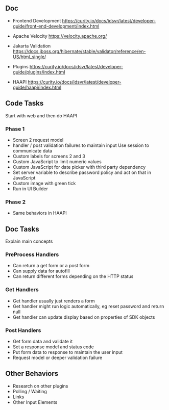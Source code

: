 ## Doc

- Frontend Development
  https://curity.io/docs/idsvr/latest/developer-guide/front-end-development/index.html

- Apache Velocity
  https://velocity.apache.org/

- Jakarta Validation
  https://docs.jboss.org/hibernate/stable/validator/reference/en-US/html_single/

- Plugins
  https://curity.io/docs/idsvr/latest/developer-guide/plugins/index.html

- HAAPI
  https://curity.io/docs/idsvr/latest/developer-guide/haapi/index.html

## Code Tasks

Start with web and then do HAAPI

### Phase 1

- Screen 2 request model
- handler / post validation failures to maintain input
  Use session to communicate data
- Custom labels for screens 2 and 3
- Custom JavaScript to limit numeric values
- Custom JavaScript for date picker with third party dependency 
- Set server variable to describe password policy and act on that in JavaScript
- Custom image with green tick
- Run in UI Builder

### Phase 2

- Same behaviors in HAAPI

## Doc Tasks

Explain main concepts

### PreProcess Handlers

- Can return a get form or a post form
- Can supply data for autofill
- Can return different forms depending on the HTTP status

### Get Handlers

- Get handler usually just renders a form
- Get handler might run logic automatically, eg reset password and return null
- Get handler can update display based on properties of SDK objects

### Post Handlers

- Get form data and validate it 
- Set a response model and status code
- Put form data to response to maintain the user input
- Request model or deeper validation failure

## Other Behaviors

- Research on other plugins
- Polling / Waiting
- Links
- Other Input Elements